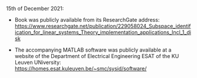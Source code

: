 
15th of December 2021:

- Book was publicly available from its ResearchGate address: https://www.researchgate.net/publication/229058024_Subspace_identification_for_linear_systems_Theory_implementation_applications_Incl_1_disk

- The accompanying MATLAB software was publicly available at a website of the Department of Electrical Engineering ESAT of the KU Leuven UNiversity: https://homes.esat.kuleuven.be/~smc/sysid/software/



